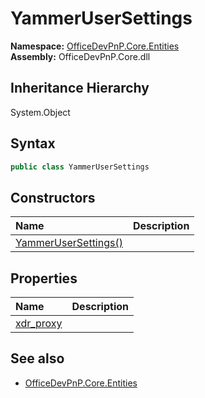 # YammerUserSettings
  

**Namespace:** [OfficeDevPnP.Core.Entities](OfficeDevPnP.Core.Entities.md)  
**Assembly:** OfficeDevPnP.Core.dll  
## Inheritance Hierarchy
System.Object  
## Syntax
```C#
public class YammerUserSettings
```
## Constructors
|**Name**|**Description**|
|:-----|:-----|
| [YammerUserSettings()](OfficeDevPnP.Core.Entities.YammerUserSettings.ctor1.md) |  
## Properties
|**Name**|**Description**|
|:-----|:-----|
| [xdr_proxy](OfficeDevPnP.Core.Entities.YammerUserSettings.xdr_proxy.md) | 
## See also
- [OfficeDevPnP.Core.Entities](OfficeDevPnP.Core.Entities.md)
